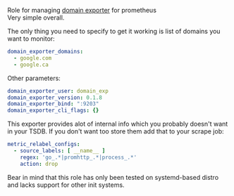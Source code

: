 Role for managing [domain exporter](https://github.com/shift/domain_exporter) for prometheus  
Very simple overall. 

The only thing you need to specify to get it working is list of domains you want to monitor:
```yaml
domain_exporter_domains:
  - google.com
  - google.ca
```

Other parameters:
```yaml
domain_exporter_user: domain_exp
domain_exporter_version: 0.1.8
domain_exporter_bind: ":9203"
domain_exporter_cli_flags: {}
```

This exporter provides alot of internal info which you probably doesn't want in your TSDB. If you don't want too store them add that to your scrape job:
```yaml
metric_relabel_configs:
  - source_labels: [ __name__ ]
    regex: 'go_.*|promhttp_.*|process_.*'
    action: drop
```

Bear in mind that this role has only been tested on systemd-based distro and lacks support for other init systems.